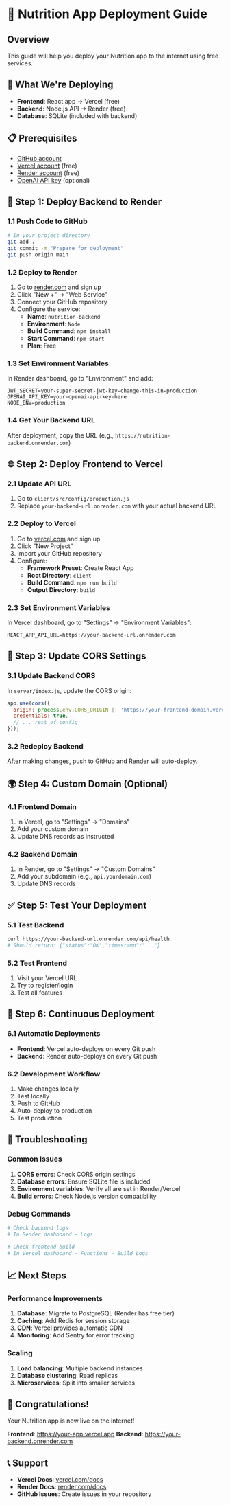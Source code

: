 # 🚀 Nutrition App Deployment Guide

## Overview
This guide will help you deploy your Nutrition app to the internet using free services.

## 🎯 What We're Deploying
- **Frontend**: React app → Vercel (free)
- **Backend**: Node.js API → Render (free)
- **Database**: SQLite (included with backend)

## 📋 Prerequisites
- [GitHub account](https://github.com)
- [Vercel account](https://vercel.com) (free)
- [Render account](https://render.com) (free)
- [OpenAI API key](https://platform.openai.com/api-keys) (optional)

## 🚀 Step 1: Deploy Backend to Render

### 1.1 Push Code to GitHub
```bash
# In your project directory
git add .
git commit -m "Prepare for deployment"
git push origin main
```

### 1.2 Deploy to Render
1. Go to [render.com](https://render.com) and sign up
2. Click "New +" → "Web Service"
3. Connect your GitHub repository
4. Configure the service:
   - **Name**: `nutrition-backend`
   - **Environment**: `Node`
   - **Build Command**: `npm install`
   - **Start Command**: `npm start`
   - **Plan**: Free

### 1.3 Set Environment Variables
In Render dashboard, go to "Environment" and add:
```
JWT_SECRET=your-super-secret-jwt-key-change-this-in-production
OPENAI_API_KEY=your-openai-api-key-here
NODE_ENV=production
```

### 1.4 Get Your Backend URL
After deployment, copy the URL (e.g., `https://nutrition-backend.onrender.com`)

## 🌐 Step 2: Deploy Frontend to Vercel

### 2.1 Update API URL
1. Go to `client/src/config/production.js`
2. Replace `your-backend-url.onrender.com` with your actual backend URL

### 2.2 Deploy to Vercel
1. Go to [vercel.com](https://vercel.com) and sign up
2. Click "New Project"
3. Import your GitHub repository
4. Configure:
   - **Framework Preset**: Create React App
   - **Root Directory**: `client`
   - **Build Command**: `npm run build`
   - **Output Directory**: `build`

### 2.3 Set Environment Variables
In Vercel dashboard, go to "Settings" → "Environment Variables":
```
REACT_APP_API_URL=https://your-backend-url.onrender.com
```

## 🔧 Step 3: Update CORS Settings

### 3.1 Update Backend CORS
In `server/index.js`, update the CORS origin:
```javascript
app.use(cors({
  origin: process.env.CORS_ORIGIN || 'https://your-frontend-domain.vercel.app',
  credentials: true,
  // ... rest of config
}));
```

### 3.2 Redeploy Backend
After making changes, push to GitHub and Render will auto-deploy.

## 🌍 Step 4: Custom Domain (Optional)

### 4.1 Frontend Domain
1. In Vercel, go to "Settings" → "Domains"
2. Add your custom domain
3. Update DNS records as instructed

### 4.2 Backend Domain
1. In Render, go to "Settings" → "Custom Domains"
2. Add your subdomain (e.g., `api.yourdomain.com`)
3. Update DNS records

## ✅ Step 5: Test Your Deployment

### 5.1 Test Backend
```bash
curl https://your-backend-url.onrender.com/api/health
# Should return: {"status":"OK","timestamp":"..."}
```

### 5.2 Test Frontend
1. Visit your Vercel URL
2. Try to register/login
3. Test all features

## 🔄 Step 6: Continuous Deployment

### 6.1 Automatic Deployments
- **Frontend**: Vercel auto-deploys on every Git push
- **Backend**: Render auto-deploys on every Git push

### 6.2 Development Workflow
1. Make changes locally
2. Test locally
3. Push to GitHub
4. Auto-deploy to production
5. Test production

## 🚨 Troubleshooting

### Common Issues
1. **CORS errors**: Check CORS origin settings
2. **Database errors**: Ensure SQLite file is included
3. **Environment variables**: Verify all are set in Render/Vercel
4. **Build errors**: Check Node.js version compatibility

### Debug Commands
```bash
# Check backend logs
# In Render dashboard → Logs

# Check frontend build
# In Vercel dashboard → Functions → Build Logs
```

## 📈 Next Steps

### Performance Improvements
1. **Database**: Migrate to PostgreSQL (Render has free tier)
2. **Caching**: Add Redis for session storage
3. **CDN**: Vercel provides automatic CDN
4. **Monitoring**: Add Sentry for error tracking

### Scaling
1. **Load balancing**: Multiple backend instances
2. **Database clustering**: Read replicas
3. **Microservices**: Split into smaller services

## 🎉 Congratulations!
Your Nutrition app is now live on the internet! 

**Frontend**: https://your-app.vercel.app
**Backend**: https://your-backend.onrender.com

## 📞 Support
- **Vercel Docs**: [vercel.com/docs](https://vercel.com/docs)
- **Render Docs**: [render.com/docs](https://render.com/docs)
- **GitHub Issues**: Create issues in your repository











